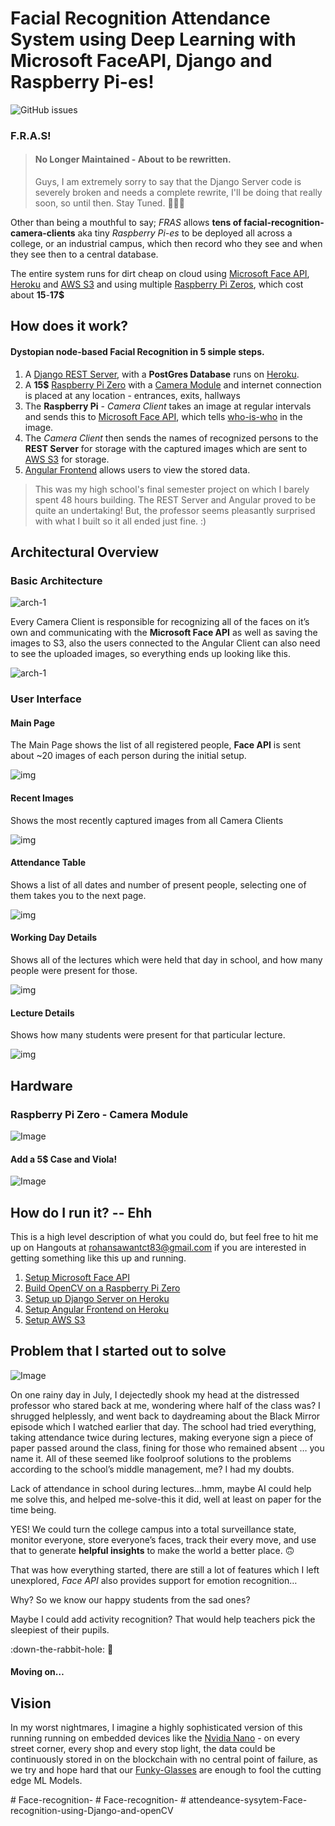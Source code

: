 # Facial Recognition Attendance System using Deep Learning with Microsoft FaceAPI, Django and Raspberry Pi-es! 
![GitHub issues](https://img.shields.io/github/issues-raw/CT83/Facial-Recognition-Attendance-System.svg)
### F.R.A.S!

> #### No Longer Maintained - About to be rewritten. 
> Guys, I am extremely sorry to say that the Django Server code is severely broken and needs a complete rewrite, I'll be doing that really soon, so until then. Stay Tuned. 🤷🏽‍♂️

Other than being a mouthful to say; 
_FRAS_ allows **tens of facial-recognition-camera-clients** aka tiny *Raspberry Pi-es* to be deployed all across a college, 
or an industrial campus, which then record who they see and when they see then to a central database.

The entire system runs for dirt cheap on cloud using [Microsoft Face API](https://azure.microsoft.com/en-us/services/cognitive-services/face), [Heroku](https://fras-1.herokuapp.com) and [AWS S3](https://aws.amazon.com/s3) and using multiple [Raspberry Pi Zeros](https://www.raspberrypi.org/products/raspberry-pi-zero), which cost about **15**-**17$**

## How does it work? 

#### Dystopian node-based Facial Recognition in 5 simple steps.

1. A [Django REST Server](<https://github.com/CT83/Facial-Recognition-Attendance-System/tree/master/django-server>), with a **PostGres Database** runs on [Heroku](https://fras-1.herokuapp.com).
2. A **15$** [Raspberry Pi Zero](https://www.raspberrypi.org/products/raspberry-pi-zero) with a [Camera Module](https://www.raspberrypi.org/products/camera-module-v2) and internet connection is placed at any location - entrances, exits, hallways
3. The **Raspberry Pi** - *Camera Client* takes an image at regular intervals and sends this to [Microsoft Face API](https://azure.microsoft.com/en-us/services/cognitive-services/face), which tells <u>who-is-who</u> in the image.
4. The *Camera Client* then sends the names of recognized persons to the **REST Server** for storage with the captured images which are sent to [AWS S3](https://aws.amazon.com/s3) for storage.
5. [Angular Frontend](https://fras-ui.herokuapp.com) allows users to view the stored data.

> This was my high school's final semester project on which I barely spent 48 hours building. The REST Server and 
Angular proved to be quite an undertaking! But, the professor seems pleasantly surprised with what 
I built so it all ended just fine. :)

## Architectural Overview

### Basic Architecture

![arch-1](images/fras-architecture-2.svg)

Every Camera Client is responsible for recognizing all of the faces on it’s own and communicating with the **Microsoft Face API** as well as saving the images to S3, also the users connected to the Angular Client can also need to see the uploaded images, so everything ends up looking like this.

![arch-1](images/fras-architecture.svg)

### User Interface

#### Main Page

The Main Page shows the list of all registered people, **Face API** is sent about ~20 images of each person during the initial setup. 

![img](images/ui-1.jpg)

#### Recent Images

Shows the most recently captured images from all Camera Clients

![img](images/ui-7m.png)

#### Attendance Table  

Shows a list of all dates and number of present people, selecting one of them takes you to the next page.

![img](images/ui-4.png)

#### Working Day Details

Shows all of the lectures which were held that day in school, and how many people were present for those.

![img](images/ui-5.png)

#### Lecture Details

Shows how many students were present for that particular lecture.

![img](images/ui-6.png)

## Hardware

### Raspberry Pi Zero - Camera Module

![Image](images/camera-client.JPG)

#### Add a 5$ Case and Viola!

![Image](images/camera-case.jpg)

## How do I run it? -- Ehh

This is a high level description of what you could do, but feel free to hit me up on Hangouts at rohansawantct83@gmail.com if you are interested in getting something like this up and running.
1. [Setup Microsoft Face API](https://docs.microsoft.com/en-us/azure/cognitive-services/Face/Tutorials/FaceAPIinPythonTutorial) 
2. [Build OpenCV on a Raspberry Pi Zero](https://www.pyimagesearch.com/2015/12/14/installing-opencv-on-your-raspberry-pi-zero)
3. [Setup up Django Server on Heroku](https://devcenter.heroku.com/articles/deploying-python)
4. [Setup Angular Frontend on Heroku](https://medium.com/@hellotunmbi/how-to-deploy-angular-application-to-heroku-1d56e09c5147)
5. [Setup AWS S3](https://www.whizlabs.com/blog/aws-s3/)

## Problem that I started out to solve

![Image](images/no-success.gif)

On one rainy day in July, I dejectedly shook my head at the distressed professor who stared back at me, wondering where half of the class was? I shrugged helplessly, and went back to daydreaming about the Black Mirror episode which I watched earlier that day. The school had tried everything, taking attendance twice during lectures, making everyone sign a piece of paper passed around the class, fining for those who remained absent … you name it. All of these seemed like foolproof solutions to the problems according to the school’s middle management, me? I had my doubts. 

Lack of attendance in school during lectures…hmm, maybe AI could help me solve this, and helped me-solve-this it did, well at least on paper for the time being. 

YES! We could turn the college campus into a total surveillance state, monitor everyone, store everyone’s faces, track their every move, and use that to generate **helpful insights** to make the world a better place. 🙃

That was how everything started, there are still a lot of features which I left unexplored, *Face API* also provides support for emotion recognition…

Why? So we know our happy students from the sad ones? 

Maybe I could add activity recognition? That would help teachers pick the sleepiest of their pupils.

:down-the-rabbit-hole: 🐇

#### Moving on…



## Vision

In my worst nightmares, I imagine a highly sophisticated version of this running running on embedded devices like the [Nvidia Nano](https://www.nvidia.com/en-us/autonomous-machines/embedded-systems/jetson-nano/) - on every street corner, every shop and every stop light, the data could be continuously stored in on the blockchain with no central point of failure, as we try and hope hard that our [Funky-Glasses](https://www.theverge.com/2016/11/3/13507542/facial-recognition-glasses-trick-impersonate-fool) are enough to fool the cutting edge ML Models.   



#   F a c e - r e c o g n i t i o n -  
 #   F a c e - r e c o g n i t i o n -  
 #   a t t e n d e a n c e - s y s y t e m - F a c e - r e c o g n i t i o n - u s i n g - D j a n g o - a n d - o p e n C V  
 
